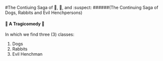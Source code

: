 #The Contiuing Saga of :dog:, :rabbit:, and :suspect:
######(The Continuing Saga of Dogs, Rabbits and Evil Henchpersons)
#### :metal: A Tragicomedy :pray:

In which we find three (3) classes:  
1. Dogs  
2. Rabbits  
3. Evil Henchman  